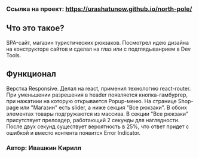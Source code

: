 ### Ссылка на проект: https://urashatunow.github.io/north-pole/

## Что это такое?
 SPA-сайт, магазин туристических рюкзаков.
 Посмотрел идею дизайна на конструкторе сайтов и сделал на глаз или с подглядыванрием в Dev Tools.
 
## Функционал
 Верстка Responsive. Делал на react, применил технологию react-router.
 При уменьшении разрешения в header появляется кнопка-гамбургер, при нажатиии на которую открывается Popup-меню. 
 На странице Shop-page или "Магазин" есть slider, а ниже секция "Все рюкзаки". 
 В обоих элементах товары подгружаются из массива.
 В секции "Все рюкзаки" присутствует прелоадер, работающий 2 секунды для наглядности. 
 После двух секунд существует вероятность в 25%, что ответ придет с ошибкой и вместо контента появится Error Indicator.


### Автор: Ивашкин Кирилл

